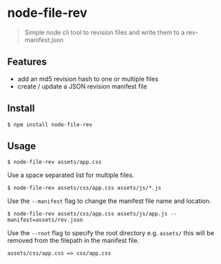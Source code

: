 # node-file-rev

> Simple node cli tool to revision files and write them to a rev-manifest.json

## Features
- add an md5 revision hash to one or multiple files
- create / update a JSON revision manifest file

## Install
```
$ npm install node-file-rev
```

## Usage

```
$ node-file-rev assets/app.css
```

Use a space separated list for multiple files.
```
$ node-file-rev assets/css/app.css assets/js/*.js
```

Use the `--manifest` flag to change the manifest file name and location.
```
$ node-file-rev assets/css/app.css assets/js/app.js --manifest=assets/rev.json
```

Use the `--root` flag to specify the root directory e.g. `assets/` this will be removed from the filepath in the manifest file.
```
assets/css/app.css => css/app.css
```
